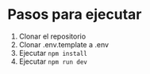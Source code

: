 # Pasos para ejecutar


1. Clonar el repositorio
2. Clonar .env.template a .env
3. Ejecutar `npm install`
4. Ejecutar `npm run dev`